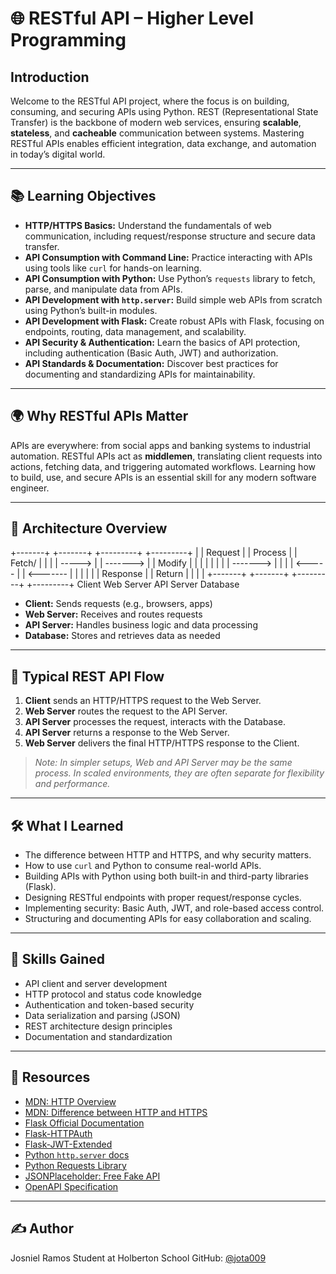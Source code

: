 # 🌐 RESTful API – Higher Level Programming

## Introduction

Welcome to the RESTful API project, where the focus is on building, consuming, and securing APIs using Python. REST (Representational State Transfer) is the backbone of modern web services, ensuring **scalable**, **stateless**, and **cacheable** communication between systems. Mastering RESTful APIs enables efficient integration, data exchange, and automation in today’s digital world.

---

## 📚 Learning Objectives

- **HTTP/HTTPS Basics:** Understand the fundamentals of web communication, including request/response structure and secure data transfer.
- **API Consumption with Command Line:** Practice interacting with APIs using tools like `curl` for hands-on learning.
- **API Consumption with Python:** Use Python’s `requests` library to fetch, parse, and manipulate data from APIs.
- **API Development with `http.server`:** Build simple web APIs from scratch using Python’s built-in modules.
- **API Development with Flask:** Create robust APIs with Flask, focusing on endpoints, routing, data management, and scalability.
- **API Security & Authentication:** Learn the basics of API protection, including authentication (Basic Auth, JWT) and authorization.
- **API Standards & Documentation:** Discover best practices for documenting and standardizing APIs for maintainability.

---

## 🌍 Why RESTful APIs Matter

APIs are everywhere: from social apps and banking systems to industrial automation. RESTful APIs act as **middlemen**, translating client requests into actions, fetching data, and triggering automated workflows.
Learning how to build, use, and secure APIs is an essential skill for any modern software engineer.

---

## 🧩 Architecture Overview

+-------+           +-------+           +---------+           +---------+
|       |  Request  |       |  Process  |         |  Fetch/   |         |
|       |   ----->  |       |  -------> |         |  Modify   |         |
|       |           |       |           |         |  -------> |         |
|       | <-----    |       | <-------  |         |           |         |
|       |  Response |       |  Return   |         |           |         |
+-------+           +-------+           +---------+           +---------+
  Client            Web Server           API Server           Database


- **Client:** Sends requests (e.g., browsers, apps)
- **Web Server:** Receives and routes requests
- **API Server:** Handles business logic and data processing
- **Database:** Stores and retrieves data as needed

---

## 🔄 Typical REST API Flow

1. **Client** sends an HTTP/HTTPS request to the Web Server.
2. **Web Server** routes the request to the API Server.
3. **API Server** processes the request, interacts with the Database.
4. **API Server** returns a response to the Web Server.
5. **Web Server** delivers the final HTTP/HTTPS response to the Client.

> *Note: In simpler setups, Web and API Server may be the same process. In scaled environments, they are often separate for flexibility and performance.*

---

## 🛠️ What I Learned

- The difference between HTTP and HTTPS, and why security matters.
- How to use `curl` and Python to consume real-world APIs.
- Building APIs with Python using both built-in and third-party libraries (Flask).
- Designing RESTful endpoints with proper request/response cycles.
- Implementing security: Basic Auth, JWT, and role-based access control.
- Structuring and documenting APIs for easy collaboration and scaling.

---

## 🚀 Skills Gained

- API client and server development
- HTTP protocol and status code knowledge
- Authentication and token-based security
- Data serialization and parsing (JSON)
- REST architecture design principles
- Documentation and standardization

---

## 📖 Resources

- [MDN: HTTP Overview](https://developer.mozilla.org/en-US/docs/Web/HTTP/Overview)
- [MDN: Difference between HTTP and HTTPS](https://developer.mozilla.org/en-US/docs/Web/HTTP/Overview#http_and_https)
- [Flask Official Documentation](https://flask.palletsprojects.com/)
- [Flask-HTTPAuth](https://flask-httpauth.readthedocs.io/)
- [Flask-JWT-Extended](https://flask-jwt-extended.readthedocs.io/)
- [Python `http.server` docs](https://docs.python.org/3/library/http.server.html)
- [Python Requests Library](https://requests.readthedocs.io/)
- [JSONPlaceholder: Free Fake API](https://jsonplaceholder.typicode.com/)
- [OpenAPI Specification](https://swagger.io/specification/)

---

## ✍️ Author

Josniel Ramos
Student at Holberton School
GitHub: [@jota009](https://github.com/jota009)
